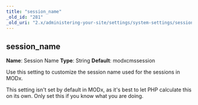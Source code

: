 ```yaml
---
title: "session_name"
_old_id: "281"
_old_uri: "2.x/administering-your-site/settings/system-settings/session_name"
---
```


## session\_name

**Name**: Session Name
**Type**: String
**Default**: modxcmssession

Use this setting to customize the session name used for the sessions in MODx.

This setting isn't set by default in MODx, as it's best to let PHP calculate this on its own. Only set this if you know what you are doing.
